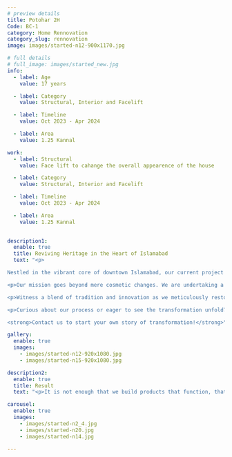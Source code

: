 ```yaml
---
# preview details
title: Potohar 2H
Code: BC-1
category: Home Rennovation
category_slug: rennovation
image: images/started-n12-900x1170.jpg

# full details
# full_image: images/started_new.jpg
info:
  - label: Age
    value: 17 years

  - label: Category
    value: Structural, Interior and Facelift 

  - label: Timeline
    value: Oct 2023 - Apr 2024

  - label: Area
    value: 1.25 Kannal

work:
  - label: Structural
    value: Face lift to cahange the overall appearence of the house 

  - label: Category
    value: Structural, Interior and Facelift 

  - label: Timeline
    value: Oct 2023 - Apr 2024

  - label: Area
    value: 1.25 Kannal
  

description1:
  enable: true
  title: Reviving Heritage in the Heart of Islamabad
  text: "<p>

Nestled in the vibrant core of downtown Islamabad, our current project is not just a renovation; it's a resurrection of history. The house, a prominent structure in DHA 2, stands as one of the earliest builds in this prestigious locality. After enduring years of neglect, its charm had faded, leaving it in a state of disrepair. Today, we are breathing new life into this 17-year-old gem.</p>

<p>Our mission goes beyond mere cosmetic changes. We are undertaking a comprehensive transformation that respects the house's original character while infusing modern elegance. This includes a meticulous facelift that revives its external allure, structural retrofitting to ensure safety and durability, and a complete overhaul of the interior and exterior to meet contemporary standards of luxury and comfort.</p>

<p>Witness a blend of tradition and innovation as we meticulously restore the essence of this historic dwelling. Our approach is a testament to our commitment to preserving Islamabad's architectural heritage while adapting it to modern living standards.</p>

<p>Curious about our process or eager to see the transformation unfold? Connect with us to explore the journey of turning a forgotten structure into a modern masterpiece. Let's discuss how we can bring your vision to life!</p>

<strong>Contact us to start your own story of transformation!</strong>"

gallery:
  enable: true
  images:
    - images/started-n12-920x1080.jpg
    - images/started-n15-920x1080.jpg

description2:
  enable: true
  title: Result
  text: "<p>It is not enough that we build products that function, that are understandable and usable, we also need to build products that bring joy and excitement, pleasure and fun, and, yes, beauty to people’s lives. Creativity is to discover a question that has never been asked. If one brings up an idiosyncratic question, the answer he gives will necessarily be unique as well.</p><p>Creativity is to discover a question that has never been asked. If one brings up an idiosyncratic question, the answer he gives will necessarily be unique as well.</p>"

carousel:
  enable: true
  images:
    - images/started-n2_4.jpg
    - images/started-n20.jpg
    - images/started-n14.jpg

---
```

